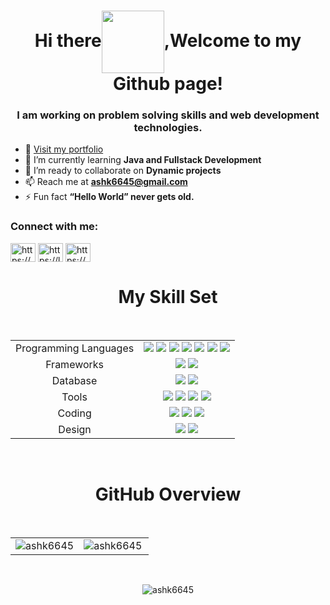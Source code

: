 <h1 align="center">Hi there<img align ="center" src="https://media.tenor.com/CU-PX1m0egYAAAAM/wave-hi.gif" width = "100" height = "100">,Welcome to my Github page!</h1>

<h3 align="center">I am working on problem solving skills and web development technologies.</h3>


- 🔭 <a href="https://ashk6645.github.io/">Visit my portfolio</a>
- 🌱 I’m currently learning **Java and Fullstack Development**
- 👯 I’m ready to collaborate on **Dynamic projects**
- 📫 Reach me at **ashk6645@gmail.com**
- ⚡ Fun fact **“Hello World” never gets old.**


<h3 align="left">Connect with me:</h3>
<p align="left">
<a href="https://www.linkedin.com/in/ashk6645/" target="blank"><img align="center" src="https://raw.githubusercontent.com/rahuldkjain/github-profile-readme-generator/master/src/images/icons/Social/linked-in-alt.svg" alt="https://www.linkedin.com/in/ashk6645/" height="30" width="40" /></a> 
  <a href="https://leetcode.com/ashu6645/" target="blank"><img align="center" src="https://raw.githubusercontent.com/rahuldkjain/github-profile-readme-generator/master/src/images/icons/Social/leet-code.svg" alt="https://leetcode.com/ashu6645/" height="30" width="40" /></a>
  <a href="https://ashk6645.github.io/" target="blank"><img align="center" src="https://marketplace.canva.com/EAE7NV6FiZQ/1/0/1600w/canva-luxury-letter-a-logo-design-for-business-or-online-shop-qJ4llYpXD6w.jpg" alt="https://ashu6645.github.io/" height="30" width="40" /></a>
</p>

<h1 align="center"> My Skill Set </h1>
<br>
<table align="center">
<tbody>
<tr>
<td style="text-align:center">Programming Languages</td>
<td style="text-align:center"><img src="https://img.shields.io/badge/Java-ED8B00?style=for-the-badge&logo=java&logoColor=white"> <img src="https://img.shields.io/badge/C%2B%2B-00599C?style=for-the-badge&logo=c%2B%2B&logoColor=white"> <img src="https://img.shields.io/badge/C-00599C?style=for-the-badge&logo=c&logoColor=white"> <img src="https://img.shields.io/badge/HTML5-E34F26?style=for-the-badge&logo=html5&logoColor=white"> <img src="https://img.shields.io/badge/JavaScript-323330?style=for-the-badge&logo=javascript&logoColor=F7DF1E"> <img src="https://img.shields.io/badge/CSS3-1572B6?style=for-the-badge&logo=css3&logoColor=white"> <img src="https://img.shields.io/badge/Python-FFD43B?style=for-the-badge&logo=python&logoColor=blue"> </td>

</tr>
<tr>
<td style="text-align:center">Frameworks</td>
<td style="text-align:center"><img src="https://img.shields.io/badge/React-20232A?style=for-the-badge&logo=react&logoColor=61DAFB"> <img src="https://img.shields.io/badge/Node.js-339933?style=for-the-badge&logo=nodedotjs&logoColor=white">
</td>
</tr>
<tr>
<td style="text-align:center">Database</td>
<td style="text-align:center"><img src="https://img.shields.io/badge/MySQL-005C84?style=for-the-badge&logo=mysql&logoColor=white"> <img src="https://img.shields.io/badge/MongoDB-4EA94B?style=for-the-badge&logo=mongodb&logoColor=white"></td>

</tr>
<tr>
<td style="text-align:center">Tools</td>
<td style="text-align:center"><img src="https://img.shields.io/badge/GIT-E44C30?style=for-the-badge&logo=git&logoColor=white"> <img src="https://img.shields.io/badge/GitHub-100000?style=for-the-badge&logo=github&logoColor=white"> <img src="https://img.shields.io/badge/Azure_DevOps-0078D7?style=for-the-badge&logo=azure-devops&logoColor=white"> <img src="https://img.shields.io/badge/Amazon_AWS-FF9900?style=for-the-badge&logo=amazonaws&logoColor=white"></td>

</tr>
<tr>
<td style="text-align:center">Coding</td>
<td style="text-align:center"><a href="https://leetcode.com/u/ashu6645/"><img src="https://img.shields.io/badge/-LeetCode-FFA116?style=for-the-badge&logo=LeetCode&logoColor=black"></a>
  <a href="https://www.geeksforgeeks.org/user/ashk6645/"><img src="https://img.shields.io/badge/GeeksforGeeks-green?logo=geeksforgeeks
"></a>
<a href="https://www.codechef.com/users/singh_rk"><img src="https://img.shields.io/badge/Codechef-%23B92B27.svg?&style=for-the-badge&logo=Codechef&logoColor=white"></a>
</td>

</tr>
<tr>
<td style="text-align:center">Design</td>
<td style="text-align:center"><img src="https://img.shields.io/badge/Canva-%2300C4CC.svg?&style=for-the-badge&logo=Canva&logoColor=white"> <img src="https://img.shields.io/badge/Adobe%20XD-470137?style=for-the-badge&logo=Adobe%20XD&logoColor=#FF61F6"></td>

</tr>
</tbody>
</table>
<br>


<h1 align="center"> GitHub Overview </h1>
<br>
<table>
<tr>
<td>
<img align="center" src="https://github-readme-stats.vercel.app/api?username=ashk6645&show_icons=true&locale=en" alt="ashk6645" />
<td>
<img align="left" src="https://github-readme-stats.vercel.app/api/top-langs?username=ashk6645&show_icons=true&locale=en&layout=compact" alt="ashk6645" />
</td>
</tr>
</table>
 <br>
<p align="center">
<img align="center" src="https://github-readme-streak-stats.herokuapp.com/?user=ashk6645&" alt="ashk6645" />
</p>
<br>




